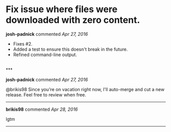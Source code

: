 # Fix issue where files were downloaded with zero content.

**josh-padnick** commented *Apr 27, 2016*

- Fixes #2. 
- Added a test to ensure this doesn't break in the future.
- Refined command-line output.

<br />
***


**josh-padnick** commented *Apr 27, 2016*

@brikis98 Since you're on vacation right now, I'll auto-merge and cut a new release. Feel free to review when free.

***

**brikis98** commented *Apr 28, 2016*

lgtm

***

